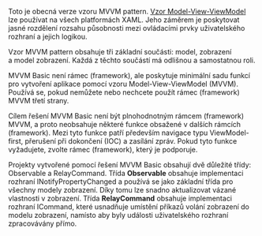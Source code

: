 ﻿Toto je obecná verze vzoru MVVM pattern.  [Vzor Model-View-ViewModel](https://en.wikipedia.org/wiki/Model%E2%80%93view%E2%80%93viewmodel) lze používat na všech platformách XAML. Jeho záměrem je poskytovat jasné rozdělení rozsahu působnosti mezi ovládacími prvky uživatelského rozhraní a jejich logikou.

Vzor MVVM pattern obsahuje tři základní součásti: model, zobrazení a model zobrazení. Každá z těchto součástí má odlišnou a samostatnou roli.

MVVM Basic není rámec (framework), ale poskytuje minimální sadu funkcí pro vytvoření aplikace pomocí vzoru Model-View-ViewModel (MVVM).
Používá se, pokud nemůžete nebo nechcete použít rámec (framework) MVVM třetí strany.

Cílem řešení MVVM Basic není být plnohodnotným rámcem (framework) MVVM, a proto neobsahuje některé funkce obsažené v dalších rámcích (framework). Mezi tyto funkce patří především navigace typu ViewModel-first, přerušení při dokončení (IOC) a zasílání zpráv. Pokud tyto funkce vyžadujete, zvolte rámec (framework), který je podporuje.

Projekty vytvořené pomocí řešení MVVM Basic obsahují dvě důležité třídy: Observable a RelayCommand.
Třída **Observable** obsahuje implementaci rozhraní INotifyPropertyChanged a používá se jako základní třída pro všechny modely zobrazení. Díky tomu lze snadno aktualizovat vázané vlastnosti v zobrazení.
Třída **RelayCommand** obsahuje implementaci rozhraní ICommand, které usnadňuje umístění příkazů volání zobrazení do modelu zobrazení, namísto aby byly události uživatelského rozhraní zpracovávány přímo.
